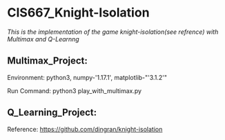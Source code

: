 # CIS667_Knight-Isolation

*This is the implementation of the game knight-isolation(see refrence) with Multimax and Q-Learnng*

## Multimax_Project:

Environment: python3, numpy-'1.17.1', matplotlib-"'3.1.2'"

Run Command: python3 play_with_multimax.py

## Q_Learning_Project:

Reference: https://github.com/dingran/knight-isolation